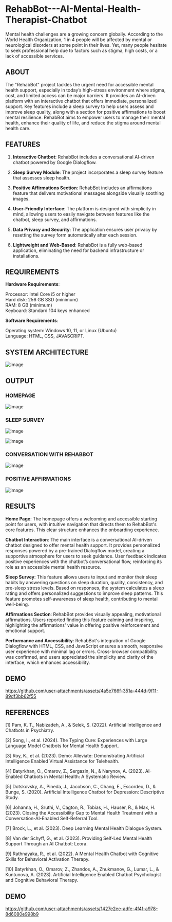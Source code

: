 # RehabBot---AI-Mental-Health-Therapist-Chatbot
Mental health challenges are a growing concern globally. According to the World Health Organization, 1 in 4 people will be affected by mental or neurological disorders at some point in their lives. Yet, many people hesitate to seek professional help due to factors such as stigma, high costs, or a lack of accessible services.

## ABOUT
The "RehabBot" project tackles the urgent need for accessible mental health support, especially in today’s high-stress environment where stigma, cost, and limited access can be major barriers.
It provides an AI-driven platform with an interactive chatbot that offers immediate, personalized support.
Key features include a sleep survey to help users assess and improve sleep quality, along with a section for positive affirmations to boost mental resilience. 
RehabBot aims to empower users to manage their mental health, enhance their quality of life, and reduce the stigma around mental health care.

## FEATURES

1. **Interactive Chatbot**: RehabBot includes a conversational AI-driven chatbot powered by Google Dialogflow. 

2. **Sleep Survey Module**: The project incorporates a sleep survey feature that assesses sleep health. 

3. **Positive Affirmations Section**: RehabBot includes an affirmations feature that delivers motivational messages alongside visually soothing images. 

4. **User-Friendly Interface**: The platform is designed with simplicity in mind, allowing users to easily navigate between features like the chatbot, sleep survey, and affirmations.

5. **Data Privacy and Security**: The application ensures user privacy by resetting the survey form automatically after each session.

6. **Lightweight and Web-Based**: RehabBot is a fully web-based application, eliminating the need for backend infrastructure or installations.

## REQUIREMENTS

**Hardware Requirements**:

Processor: Intel Core i5 or higher  
Hard disk: 256 GB SSD (minimum)  
RAM: 8 GB (minimum)  
Keyboard: Standard 104 keys enhanced  

**Software Requirements**:

Operating system: Windows 10, 11, or Linux (Ubuntu)  
Language: HTML, CSS, JAVASCRIPT. 

## SYSTEM ARCHITECTURE
![image](https://github.com/user-attachments/assets/f1bb1241-9f33-46cd-8f95-07abb166e901)

## OUTPUT

### HOMEPAGE
![image](https://github.com/user-attachments/assets/75999df6-3282-42ad-bbdb-852807b8c17c)

### SLEEP SURVEY
![image](https://github.com/user-attachments/assets/9651216a-7eec-423b-9bd2-3026f83cfde1)

![image](https://github.com/user-attachments/assets/e2a49a34-9778-414f-beb2-0a0bcbdd6c67)

### CONVERSATION WITH REHABBOT

![image](https://github.com/user-attachments/assets/840dad67-8a8f-46e3-8f6e-f105af6a8e8d)

### POSITIVE AFFIRMATIONS

![image](https://github.com/user-attachments/assets/48be9bcf-337a-4dc9-8cf1-f07e1aa5afa1)

## RESULTS
**Home Page**: The homepage offers a welcoming and accessible starting point for users, with intuitive navigation that directs them to RehabBot's core features. This clear structure enhances the onboarding experience.

**Chatbot Interaction**: The main interface is a conversational AI-driven chatbot designed to offer mental health support. It provides personalized responses powered by a pre-trained Dialogflow model, creating a supportive atmosphere for users to seek guidance. User feedback indicates positive experiences with the chatbot’s conversational flow, reinforcing its role as an accessible mental health resource.

**Sleep Survey**: This feature allows users to input and monitor their sleep habits by answering questions on sleep duration, quality, consistency, and pre-sleep stress levels. Based on responses, the system calculates a sleep rating and offers personalized suggestions to improve sleep patterns. This feature promotes self-awareness of sleep health, contributing to mental well-being.

**Affirmations Section**: RehabBot provides visually appealing, motivational affirmations. Users reported finding this feature calming and inspiring, highlighting the affirmations' value in offering positive reinforcement and emotional support.

**Performance and Accessibility**: RehabBot's integration of Google Dialogflow with HTML, CSS, and JavaScript ensures a smooth, responsive user experience with minimal lag or errors. Cross-browser compatibility was confirmed, and users appreciated the simplicity and clarity of the interface, which enhances accessibility.

## DEMO

https://github.com/user-attachments/assets/4a5e766f-351a-444d-9f11-89df3bb62f55

## REFERENCES

[1] Pam, K. T., Nabizadeh, A., & Selek, S. (2022). Artificial Intelligence
and Chatbots in Psychiatry.

[2] Song, I., et al. (2024). The Typing Cure: Experiences with Large
Language Model Chatbots for Mental Health Support.

[3] Roy, K., et al. (2023). Demo: Alleviate: Demonstrating Artificial
Intelligence Enabled Virtual Assistance for Telehealth.

[4] Batyrkhan, O., Omarov, Z., Sergazin, N., & Narynov, A. (2023). AI-
Enabled Chatbots in Mental Health: A Systematic Review.

[5] Dotskovsky, A., Pineda, J., Jacobson, C., Chang, E., Escordeo, D., &
Bunge, S. (2020). Artificial Intelligence Chatbot for Depression:
Descriptive Study.

[6] Johanna, H., Sruthi, V., Cagton, R., Tobias, H., Hauser, R., & Max, H.
(2023). Closing the Accessibility Gap to Mental Health Treatment
with a Conversation-AI-Enabled Self-Referral Tool.

[7] Brock, L., et al. (2023). Deep Learning Mental Health Dialogue
System.

[8] Van der Schyff, G., et al. (2023). Providing Self-Led Mental Health
Support Through an AI Chatbot: Leora.

[9] Rathnayaka, R., et al. (2022). A Mental Health Chatbot with
Cognitive Skills for Behavioral Activation Therapy.

[10] Batyrkhan, O., Omarov, Z., Zhandos, A., Zhukmanov, G., Lumar, L.,
& Kuntunova, A. (2023). Artificial Intelligence Enabled Chatbot
Psychologist and Cognitive Behavioral Therapy.

## DEMO
https://github.com/user-attachments/assets/1427e2ee-adfe-4f4f-a978-8d6080e998b9






